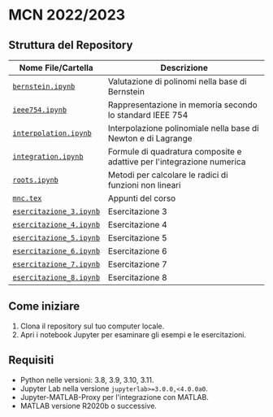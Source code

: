 # MCN 2022/2023 

## Struttura del Repository

| Nome File/Cartella                              | Descrizione                                                                 |
|-------------------------------------------------|-----------------------------------------------------------------------------|
| [`bernstein.ipynb`](./esempi/bernstein.ipynb)          | Valutazione di polinomi nella base di Bernstein                      |
| [`ieee754.ipynb`](./esempi/ieee754.ipynb)              | Rappresentazione in memoria secondo lo standard IEEE 754             |
| [`interpolation.ipynb`](./esempi/interpolation.ipynb)  | Interpolazione polinomiale nella base di Newton e di Lagrange        |
| [`integration.ipynb`](./esempi/integration.ipynb)      | Formule di quadratura composite e adattive per l'integrazione numerica |
| [`roots.ipynb`](./esempi/roots.ipynb)                  | Metodi per calcolare le radici di funzioni non lineari               |
| [`mnc.tex`](./mnc.tex)                                 | Appunti del corso                                                    |
| [`esercitazione_3.ipynb`](./esercitazioni/esercitazione_3/esercitazione.ipynb) | Esercitazione 3                              |
| [`esercitazione_4.ipynb`](./esercitazioni/esercitazione_4/esercitazione.ipynb) | Esercitazione 4                              |
| [`esercitazione_5.ipynb`](./esercitazioni/esercitazione_5/esercitazione.ipynb) | Esercitazione 5                              |
| [`esercitazione_6.ipynb`](./esercitazioni/esercitazione_6/esercitazione.ipynb) | Esercitazione 6                              |
| [`esercitazione_7.ipynb`](./esercitazioni/esercitazione_7/esercitazione.ipynb) | Esercitazione 7                              |
| [`esercitazione_8.ipynb`](./esercitazioni/esercitazione_8/esercitazione.ipynb) | Esercitazione 8                              |

## Come iniziare

1. Clona il repository sul tuo computer locale.
2. Apri i notebook Jupyter per esaminare gli esempi e le esercitazioni.

## Requisiti

- Python nelle versioni: 3.8, 3.9, 3.10, 3.11.
- Jupyter Lab nella versione `jupyterlab>=3.0.0,<4.0.0a0`.
- Jupyter-MATLAB-Proxy per l'integrazione con MATLAB.
- MATLAB versione R2020b o successive.
